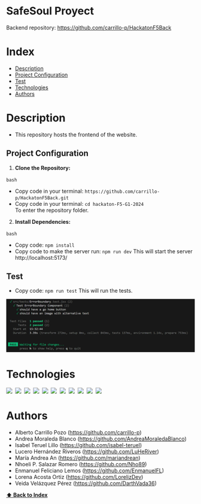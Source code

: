 <h1> SafeSoul Proyect</h1>

Backend repository: https://github.com/carrillo-p/HackatonF5Back 

# Index

+ [Description](#description)
+ [Project Configuration](#project-configuration)
+ [Test](#test)
+ [Technologies](#technologies)
+ [Authors](#authors)


# Description

- This repository hosts the frontend of the website.

## Project Configuration

1. **Clone the Repository:**

`bash`
* Copy code in your terminal: `https://github.com/carrillo-p/HackatonF5Back.git`
* Copy code in your terminal: `cd hackaton-F5-G1-2024` <br>
To enter the repository folder.


2. **Install Dependencies:** 

`bash`
* Copy code: `npm install`
* Copy code to make the server run: `npm run dev`
This will start the server http://localhost:5173/


## Test

* Copy code: `npm run test`
This will run the tests.

<img width="600" alt="Captura de pantalla 2024-03-18 a las 20 22 39" src="./src/assets/images/resources/test.png">


# Technologies

<img width="50" src="https://cdn.worldvectorlogo.com/logos/trello.svg">&nbsp;
<img width="50" src="https://user-images.githubusercontent.com/25181517/183896128-ec99105a-ec1a-4d85-b08b-1aa1620b2046.png" >&nbsp;
<img width="50" src="https://user-images.githubusercontent.com/25181517/117447155-6a868a00-af3d-11eb-9cfe-245df15c9f3f.png" >&nbsp;
<img width="50" src="https://upload.wikimedia.org/wikipedia/commons/9/91/Octicons-mark-github.svg">&nbsp;
<img width="50" src="https://user-images.githubusercontent.com/25181517/192108891-d86b6220-e232-423a-bf5f-90903e6887c3.png">&nbsp;
<img width="50" src="https://user-images.githubusercontent.com/25181517/121401671-49102800-c959-11eb-9f6f-74d49a5e1774.png">&nbsp;
<img width="50" src="https://user-images.githubusercontent.com/25181517/183898674-75a4a1b1-f960-4ea9-abcb-637170a00a75.png">&nbsp;
<img width="50" src="https://user-images.githubusercontent.com/25181517/192158954-f88b5814-d510-4564-b285-dff7d6400dad.png">&nbsp;
<img width="50" src="https://user-images.githubusercontent.com/25181517/202896760-337261ed-ee92-4979-84c4-d4b829c7355d.png">&nbsp;
<img width="50" src="https://user-images.githubusercontent.com/25181517/183897015-94a058a6-b86e-4e42-a37f-bf92061753e5.png">&nbsp;
<img width="50" src="https://user-images.githubusercontent.com/25181517/183423507-c056a6f9-1ba8-4312-a350-19bcbc5a8697.png">&nbsp;


	
# Authors

- Alberto Carrillo Pozo (https://github.com/carrillo-p)
- Andrea Moraleda Blanco (https://github.com/AndreaMoraledaBlanco)
- Isabel Teruel Lillo (https://github.com/isabel-teruel)
- Lucero Hernández Riveros  (https://github.com/LuHeRiver)
- María Andrea An (https://github.com/mariandrean)
- Nhoeli P. Salazar Romero (https://github.com/Nho89)
- Enmanuel Feliciano Lemos (https://github.com/EnmanuelFL)
- Lorena Acosta Ortiz (https://github.com/LorelizDev)
- Veida Velázquez Pérez (https://github.com/DarthVada36)


   
**[⬆️ Back to Index](#index)**
